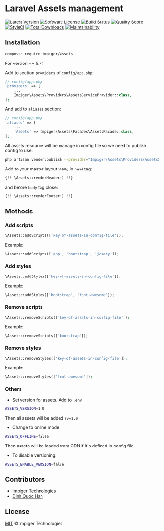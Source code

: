 # Laravel Assets management

[![Latest Version](https://img.shields.io/github/release/impiger/laravel-assets.svg?style=flat-square)](https://github.com/impiger/laravel-assets/releases)
[![Software License](https://img.shields.io/badge/license-MIT-brightgreen.svg?style=flat-square)](LICENSE.md)
[![Build Status](https://img.shields.io/travis/impiger/laravel-assets/master.svg?style=flat-square)](https://travis-ci.org/impiger/laravel-assets)
[![Quality Score](https://img.shields.io/scrutinizer/g/impiger/laravel-assets.svg?style=flat-square)](https://scrutinizer-ci.com/g/impiger/laravel-assets)
[![StyleCI](https://styleci.io/repos/154250020/shield)](https://styleci.io/repos/154250020)
[![Total Downloads](https://img.shields.io/packagist/dt/impiger/assets.svg?style=flat-square)](https://packagist.org/packages/impiger/assets)
[![Maintainability](https://api.codeclimate.com/v1/badges/a6e4612307e3b3bf8252/maintainability)](https://codeclimate.com/github/impiger/laravel-assets/maintainability)

## Installation

```bash
composer require impiger/assets
```

For version <= 5.4:

Add to section `providers` of `config/app.php`:

```php
// config/app.php
'providers' => [
    ...
    Impiger\Assets\Providers\AssetsServiceProvider::class,
];
```

And add to `aliases` section:

```php
// config/app.php
'aliases' => [
    ...
    'Assets' => Impiger\Assets\Facades\AssetsFacade::class,
];
```

All assets resource will be manage in config file so we need to publish config to use.

```bash
php artisan vendor:publish --provider="Impiger\Assets\Providers\AssetsServiceProvider" --tag=config
```

Add to your master layout view, in `head` tag:

```php
{!! \Assets::renderHeader() !!}
```

and before `body` tag close:

```php
{!! \Assets::renderFooter() !!}
```

## Methods

### Add scripts

```php
\Assets::addScripts(['key-of-assets-in-config-file']);
```

Example:

```php
\Assets::addScripts(['app', 'bootstrap', 'jquery']);
```

### Add styles

```php
\Assets::addStyles(['key-of-assets-in-config-file']);
```

Example:

```php
\Assets::addStyles(['bootstrap', 'font-awesome']);
```

### Remove scripts

```php
\Assets::removeScripts(['key-of-assets-in-config-file']);
```

Example:

```php
\Assets::removeScripts(['bootstrap']);
```

### Remove styles

```php
\Assets::removeStyles(['key-of-assets-in-config-file']);
```

Example:

```php
\Assets::removeStyles(['font-awesome']);
```

### Others

-   Set version for assets. Add to `.env`

```bash
ASSETS_VERSION=1.0
```

Then all assets will be added `?v=1.0`

-   Change to online mode

```bash
ASSETS_OFFLINE=false
```

Then assets will be loaded from CDN if it's defined in config file.

-   To disable versioning:

```bash
ASSETS_ENABLE_VERSION=false
```

## Contributors

-   [Impiger Technologies](https://github.com/sangnguyenplus)
-   [Dinh Quoc Han](https://github.com/dinhquochan)

## License

[MIT](LICENSE) © Impiger Technologies
